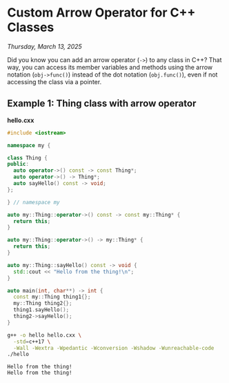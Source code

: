 # Custom Arrow Operator for C++ Classes
*Thursday, March 13, 2025*

Did you know you can add an arrow operator (`->`) to any class in C++? That way, you can access its member variables and methods using the arrow notation (`obj->func()`) instead of the dot notation (`obj.func()`), even if not accessing the class via a pointer.

## Example 1: Thing class with arrow operator

**hello.cxx**
```c++
#include <iostream>

namespace my {

class Thing {
public:
  auto operator->() const -> const Thing*;
  auto operator->() -> Thing*;
  auto sayHello() const -> void;
};

} // namespace my

auto my::Thing::operator->() const -> const my::Thing* {
  return this;
}

auto my::Thing::operator->() -> my::Thing* {
  return this;
}

auto my::Thing::sayHello() const -> void {
  std::cout << "Hello from the thing!\n";
}

auto main(int, char**) -> int {
  const my::Thing thing1{};
  my::Thing thing2{};
  thing1.sayHello();
  thing2->sayHello();
}
```

```bash
g++ -o hello hello.cxx \
  -std=c++17 \
  -Wall -Wextra -Wpedantic -Wconversion -Wshadow -Wunreachable-code
./hello
```

```
Hello from the thing!
Hello from the thing!
```
